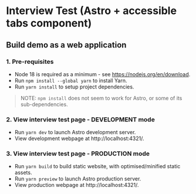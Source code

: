 # Interview Test (Astro + accessible tabs component)

## Build demo as a web application
### 1. Pre-requisites
- Node 18 is required as a minimum - see https://nodejs.org/en/download.
- Run `npm install --global yarn` to install Yarn.
- Run `yarn install` to setup project dependencies.

> NOTE: `npm install` does not seem to work for Astro, or some of its sub-dependencies.

### 2. View interview test page - DEVELOPMENT mode
- Run `yarn dev` to launch Astro development server.
- View development webpage at http://localhost:4321/.

### 3. View interview test page - PRODUCTION mode
- Run `yarn build` to build static website, with optimised/minified static assets.
- Run `yarn preview` to launch Astro production server.
- View production webpage at http://localhost:4321/.
